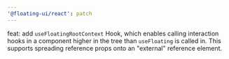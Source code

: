 ```yaml
---
'@floating-ui/react': patch
---
```


feat: add `useFloatingRootContext` Hook, which enables calling interaction hooks in a component higher in the tree than `useFloating` is called in. This supports spreading reference props onto an "external" reference element.
